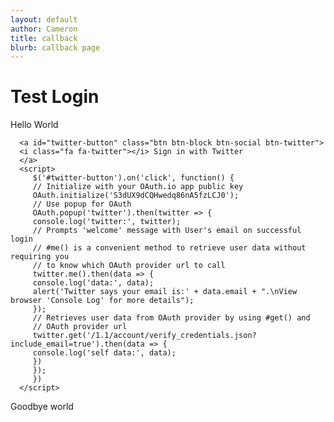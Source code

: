 ```yaml
---
layout: default
author: Cameron
title: callback
blurb: callback page
---
```


# Test Login

Hello World

      <a id="twitter-button" class="btn btn-block btn-social btn-twitter">
      <i class="fa fa-twitter"></i> Sign in with Twitter
      </a>
      <script>
         $('#twitter-button').on('click', function() {
         // Initialize with your OAuth.io app public key
         OAuth.initialize('S3dUX9dCQHwedq86nA5fzLCJ0');
         // Use popup for OAuth
         OAuth.popup('twitter').then(twitter => {
         console.log('twitter:', twitter);
         // Prompts 'welcome' message with User's email on successful login
         // #me() is a convenient method to retrieve user data without requiring you
         // to know which OAuth provider url to call
         twitter.me().then(data => {
         console.log('data:', data);
         alert('Twitter says your email is:' + data.email + ".\nView browser 'Console Log' for more details");
         });
         // Retrieves user data from OAuth provider by using #get() and
         // OAuth provider url    
         twitter.get('/1.1/account/verify_credentials.json?include_email=true').then(data => {
         console.log('self data:', data);
         })    
         });
         })
      </script>
 
 Goodbye world
